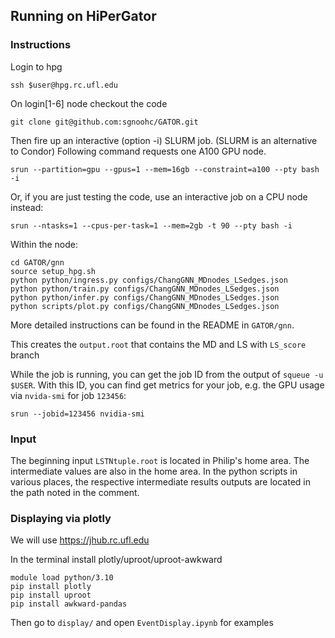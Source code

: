 ## Running on HiPerGator

### Instructions

Login to hpg
```
ssh $user@hpg.rc.ufl.edu
```

On login[1-6] node checkout the code
```
git clone git@github.com:sgnoohc/GATOR.git
```

Then fire up an interactive (option -i) SLURM job. (SLURM is an alternative to Condor)
Following command requests one A100 GPU node.
```
srun --partition=gpu --gpus=1 --mem=16gb --constraint=a100 --pty bash -i
```

Or, if you are just testing the code, use an interactive job on a CPU node instead:
```
srun --ntasks=1 --cpus-per-task=1 --mem=2gb -t 90 --pty bash -i
```

Within the node:
```
cd GATOR/gnn
source setup_hpg.sh
python python/ingress.py configs/ChangGNN_MDnodes_LSedges.json
python python/train.py configs/ChangGNN_MDnodes_LSedges.json
python python/infer.py configs/ChangGNN_MDnodes_LSedges.json
python scripts/plot.py configs/ChangGNN_MDnodes_LSedges.json
```

More detailed instructions can be found in the README in `GATOR/gnn`.

This creates the `output.root` that contains the MD and LS with `LS_score` branch

While the job is running, you can get the job ID from the output of `squeue -u $USER`. 
With this ID, you can find get metrics for your job, e.g. the GPU usage via `nvida-smi` for job `123456`:
```
srun --jobid=123456 nvidia-smi
```

### Input

The beginning input `LSTNtuple.root` is located in Philip's home area.
The intermediate values are also in the home area.
In the python scripts in various places, the respective intermediate results outputs are located in the path noted in the comment. 

### Displaying via plotly

We will use https://jhub.rc.ufl.edu

In the terminal install plotly/uproot/uproot-awkward
```
module load python/3.10
pip install plotly
pip install uproot
pip install awkward-pandas
```

Then go to `display/` and open `EventDisplay.ipynb` for examples

